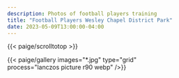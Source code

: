 ```yaml
---
description: Photos of football players training
title: "Football Players Wesley Chapel District Park"
date: 2023-05-09T13:00:00-04:00
---
```



{{< paige/scrolltotop >}}

{{< paige/gallery
     images="*.jpg" 
     type="grid"  
     process="lanczos picture r90 webp"
     />}}
